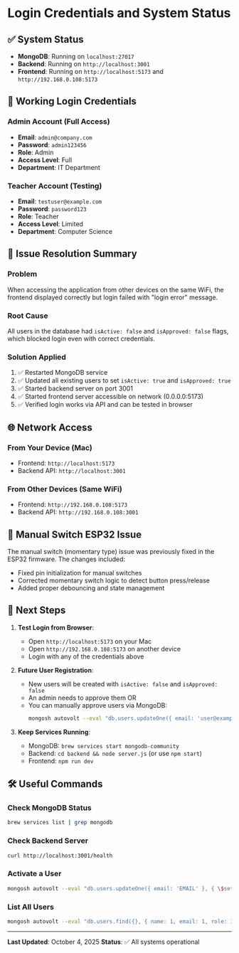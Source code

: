 # Login Credentials and System Status

## ✅ System Status
- **MongoDB**: Running on `localhost:27017`
- **Backend**: Running on `http://localhost:3001`
- **Frontend**: Running on `http://localhost:5173` and `http://192.168.0.108:5173`

## 🔑 Working Login Credentials

### Admin Account (Full Access)
- **Email**: `admin@company.com`
- **Password**: `admin123456`
- **Role**: Admin
- **Access Level**: Full
- **Department**: IT Department

### Teacher Account (Testing)
- **Email**: `testuser@example.com`
- **Password**: `password123`
- **Role**: Teacher
- **Access Level**: Limited
- **Department**: Computer Science

## 📝 Issue Resolution Summary

### Problem
When accessing the application from other devices on the same WiFi, the frontend displayed correctly but login failed with "login error" message.

### Root Cause
All users in the database had `isActive: false` and `isApproved: false` flags, which blocked login even with correct credentials.

### Solution Applied
1. ✅ Restarted MongoDB service
2. ✅ Updated all existing users to set `isActive: true` and `isApproved: true`
3. ✅ Started backend server on port 3001
4. ✅ Started frontend server accessible on network (0.0.0.0:5173)
5. ✅ Verified login works via API and can be tested in browser

## 🌐 Network Access

### From Your Device (Mac)
- Frontend: `http://localhost:5173`
- Backend API: `http://localhost:3001`

### From Other Devices (Same WiFi)
- Frontend: `http://192.168.0.108:5173`
- Backend API: `http://192.168.0.108:3001`

## 🔧 Manual Switch ESP32 Issue

The manual switch (momentary type) issue was previously fixed in the ESP32 firmware. The changes included:
- Fixed pin initialization for manual switches
- Corrected momentary switch logic to detect button press/release
- Added proper debouncing and state management

## 📌 Next Steps

1. **Test Login from Browser**:
   - Open `http://localhost:5173` on your Mac
   - Open `http://192.168.0.108:5173` on another device
   - Login with any of the credentials above

2. **Future User Registration**:
   - New users will be created with `isActive: false` and `isApproved: false`
   - An admin needs to approve them OR
   - You can manually approve users via MongoDB:
     ```bash
     mongosh autovolt --eval "db.users.updateOne({ email: 'user@example.com' }, { \$set: { isActive: true, isApproved: true } })"
     ```

3. **Keep Services Running**:
   - MongoDB: `brew services start mongodb-community`
   - Backend: `cd backend && node server.js` (or use `npm start`)
   - Frontend: `npm run dev`

## 🛠️ Useful Commands

### Check MongoDB Status
```bash
brew services list | grep mongodb
```

### Check Backend Server
```bash
curl http://localhost:3001/health
```

### Activate a User
```bash
mongosh autovolt --eval "db.users.updateOne({ email: 'EMAIL' }, { \$set: { isActive: true, isApproved: true } })"
```

### List All Users
```bash
mongosh autovolt --eval "db.users.find({}, { name: 1, email: 1, role: 1, isActive: 1, isApproved: 1 })"
```

---
**Last Updated**: October 4, 2025
**Status**: ✅ All systems operational
